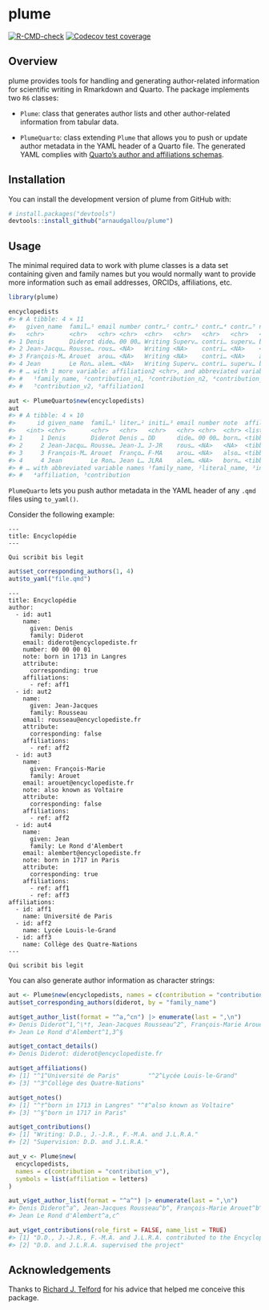 
<!-- README.md is generated from README.Rmd. Please edit that file -->

# plume

<!-- badges: start -->

[![R-CMD-check](https://github.com/arnaudgallou/plume/actions/workflows/R-CMD-check.yaml/badge.svg)](https://github.com/arnaudgallou/plume/actions/workflows/R-CMD-check.yaml)
[![Codecov test
coverage](https://codecov.io/gh/arnaudgallou/plume/branch/main/graph/badge.svg)](https://app.codecov.io/gh/arnaudgallou/plume?branch=main)
<!-- badges: end -->

## Overview

plume provides tools for handling and generating author-related
information for scientific writing in Rmarkdown and Quarto. The package
implements two `R6` classes:

- `Plume`: class that generates author lists and other author-related
  information from tabular data.

- `PlumeQuarto`: class extending `Plume` that allows you to push or
  update author metadata in the YAML header of a Quarto file. The
  generated YAML complies with [Quarto’s author and affiliations
  schemas](https://quarto.org/docs/journals/authors.html).

## Installation

You can install the development version of plume from GitHub with:

``` r
# install.packages("devtools")
devtools::install_github("arnaudgallou/plume")
```

## Usage

The minimal required data to work with plume classes is a data set
containing given and family names but you would normally want to provide
more information such as email addresses, ORCIDs, affiliations, etc.

``` r
library(plume)

encyclopedists
#> # A tibble: 4 × 11
#>   given_name  famil…¹ email number contr…² contr…³ contr…⁴ contr…⁵ note  affil…⁶
#>   <chr>       <chr>   <chr> <chr>  <chr>   <chr>   <chr>   <chr>   <chr> <chr>  
#> 1 Denis       Diderot dide… 00 00… Writing Superv… contri… superv… born… Univer…
#> 2 Jean-Jacqu… Rousse… rous… <NA>   Writing <NA>    contri… <NA>    <NA>  Lycée …
#> 3 François-M… Arouet  arou… <NA>   Writing <NA>    contri… <NA>    also… Lycée …
#> 4 Jean        Le Ron… alem… <NA>   Writing Superv… contri… superv… born… Univer…
#> # … with 1 more variable: affiliation2 <chr>, and abbreviated variable names
#> #   ¹​family_name, ²​contribution_n1, ³​contribution_n2, ⁴​contribution_v1,
#> #   ⁵​contribution_v2, ⁶​affiliation1

aut <- PlumeQuarto$new(encyclopedists)
aut
#> # A tibble: 4 × 10
#>      id given_name  famil…¹ liter…² initi…³ email number note  affili…⁴ contri…⁵
#>   <int> <chr>       <chr>   <chr>   <chr>   <chr> <chr>  <chr> <list>   <list>  
#> 1     1 Denis       Diderot Denis … DD      dide… 00 00… born… <tibble> <tibble>
#> 2     2 Jean-Jacqu… Rousse… Jean-J… J-JR    rous… <NA>   <NA>  <tibble> <tibble>
#> 3     3 François-M… Arouet  Franço… F-MA    arou… <NA>   also… <tibble> <tibble>
#> 4     4 Jean        Le Ron… Jean L… JLRA    alem… <NA>   born… <tibble> <tibble>
#> # … with abbreviated variable names ¹​family_name, ²​literal_name, ³​initials,
#> #   ⁴​affiliation, ⁵​contribution
```

`PlumeQuarto` lets you push author metadata in the YAML header of any
`.qmd` files using `to_yaml()`.

Consider the following example:

    ---
    title: Encyclopédie
    ---

    Qui scribit bis legit

``` r
aut$set_corresponding_authors(1, 4)
aut$to_yaml("file.qmd")
```

    ---
    title: Encyclopédie
    author:
      - id: aut1
        name:
          given: Denis
          family: Diderot
        email: diderot@encyclopediste.fr
        number: 00 00 00 01
        note: born in 1713 in Langres
        attribute:
          corresponding: true
        affiliations:
          - ref: aff1
      - id: aut2
        name:
          given: Jean-Jacques
          family: Rousseau
        email: rousseau@encyclopediste.fr
        attribute:
          corresponding: false
        affiliations:
          - ref: aff2
      - id: aut3
        name:
          given: François-Marie
          family: Arouet
        email: arouet@encyclopediste.fr
        note: also known as Voltaire
        attribute:
          corresponding: false
        affiliations:
          - ref: aff2
      - id: aut4
        name:
          given: Jean
          family: Le Rond d'Alembert
        email: alembert@encyclopediste.fr
        note: born in 1717 in Paris
        attribute:
          corresponding: true
        affiliations:
          - ref: aff1
          - ref: aff3
    affiliations:
      - id: aff1
        name: Université de Paris
      - id: aff2
        name: Lycée Louis-le-Grand
      - id: aff3
        name: Collège des Quatre-Nations
    ---

    Qui scribit bis legit

You can also generate author information as character strings:

``` r
aut <- Plume$new(encyclopedists, names = c(contribution = "contribution_n"))
aut$set_corresponding_authors(diderot, by = "family_name")

aut$get_author_list(format = "^a,^cn") |> enumerate(last = ",\n")
#> Denis Diderot^1,^\*†, Jean-Jacques Rousseau^2^, François-Marie Arouet^2^‡,
#> Jean Le Rond d'Alembert^1,3^§

aut$get_contact_details()
#> Denis Diderot: diderot@encyclopediste.fr

aut$get_affiliations()
#> [1] "^1^Université de Paris"        "^2^Lycée Louis-le-Grand"      
#> [3] "^3^Collège des Quatre-Nations"

aut$get_notes()
#> [1] "^†^born in 1713 in Langres" "^‡^also known as Voltaire" 
#> [3] "^§^born in 1717 in Paris"

aut$get_contributions()
#> [1] "Writing: D.D., J.-J.R., F.-M.A. and J.L.R.A."
#> [2] "Supervision: D.D. and J.L.R.A."

aut_v <- Plume$new(
  encyclopedists,
  names = c(contribution = "contribution_v"),
  symbols = list(affiliation = letters)
)

aut_v$get_author_list(format = "^a^") |> enumerate(last = ",\n")
#> Denis Diderot^a^, Jean-Jacques Rousseau^b^, François-Marie Arouet^b^,
#> Jean Le Rond d'Alembert^a,c^

aut_v$get_contributions(role_first = FALSE, name_list = TRUE)
#> [1] "D.D., J.-J.R., F.-M.A. and J.L.R.A. contributed to the Encyclopédie"
#> [2] "D.D. and J.L.R.A. supervised the project"
```

## Acknowledgements

Thanks to [Richard J. Telford](https://github.com/richardjtelford) for
his advice that helped me conceive this package.
